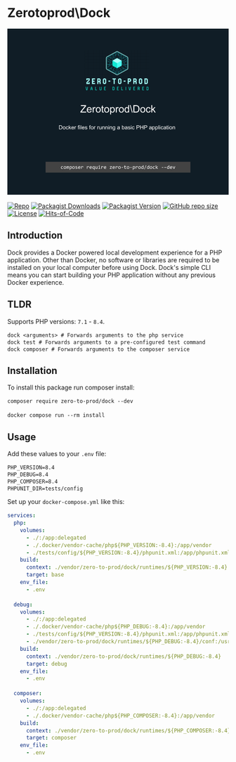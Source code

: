 # Zerotoprod\Dock

![](./art/logo.png)

[![Repo](https://img.shields.io/badge/github-gray?logo=github)](https://github.com/zero-to-prod/dock)
[![Packagist Downloads](https://img.shields.io/packagist/dt/zero-to-prod/dock?color=blue)](https://packagist.org/packages/zero-to-prod/dock/stats)
[![Packagist Version](https://img.shields.io/packagist/v/zero-to-prod/dock?color=f28d1a)](https://packagist.org/packages/zero-to-prod/dock)
[![GitHub repo size](https://img.shields.io/github/repo-size/zero-to-prod/dock)](https://github.com/zero-to-prod/dock)
[![License](https://img.shields.io/packagist/l/zero-to-prod/dock?color=red)](https://github.com/zero-to-prod/dock/blob/main/LICENSE.md)
[![Hits-of-Code](https://hitsofcode.com/github/zero-to-prod/dock?branch=main)](https://hitsofcode.com/github/zero-to-prod/dock/view?branch=main)

## Introduction

Dock provides a Docker powered local development experience for a PHP application.
Other than Docker, no software or libraries are required to be installed on your local computer before using Dock.
Dock's simple CLI means you can start building your PHP application without any previous Docker experience.

## TLDR

Supports PHP versions: `7.1` - `8.4`.

```shell
dock <arguments> # Forwards arguments to the php service
dock test # Forwards arguments to a pre-configured test command
dock composer # Forwards arguments to the composer service
```

## Installation

To install this package run composer install:

```shell
composer require zero-to-prod/dock --dev

docker compose run --rm install
```

## Usage

Add these values to your `.env` file:

```dotenv
PHP_VERSION=8.4
PHP_DEBUG=8.4
PHP_COMPOSER=8.4
PHPUNIT_DIR=tests/config
```

Set up your `docker-compose.yml` like this:

```yaml
services:
  php:
    volumes:
      - ./:/app:delegated
      - ./.docker/vendor-cache/php${PHP_VERSION:-8.4}:/app/vendor
      - ./tests/config/${PHP_VERSION:-8.4}/phpunit.xml:/app/phpunit.xml
    build:
      context: ./vendor/zero-to-prod/dock/runtimes/${PHP_VERSION:-8.4}
      target: base
    env_file:
      - .env

  debug:
    volumes:
      - ./:/app:delegated
      - ./.docker/vendor-cache/php${PHP_DEBUG:-8.4}:/app/vendor
      - ./tests/config/${PHP_VERSION:-8.4}/phpunit.xml:/app/phpunit.xml
      - ./vendor/zero-to-prod/dock/runtimes/${PHP_DEBUG:-8.4}/conf:/usr/local/etc/php
    build:
      context: ./vendor/zero-to-prod/dock/runtimes/${PHP_DEBUG:-8.4}
      target: debug
    env_file:
      - .env

  composer:
    volumes:
      - ./:/app:delegated
      - ./.docker/vendor-cache/php${PHP_COMPOSER:-8.4}:/app/vendor
    build:
      context: ./vendor/zero-to-prod/dock/runtimes/${PHP_COMPOSER:-8.4}
      target: composer
    env_file:
      - .env
```